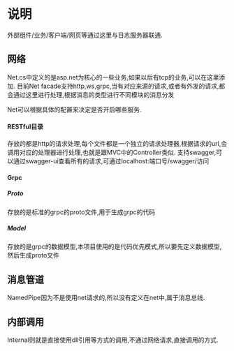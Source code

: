 # 说明

外部组件/业务/客户端/网页等通过这里与日志服务器联通.

## 网络
Net.cs中定义的是asp.net为核心的一些业务,如果以后有tcp的业务,可以在这里添加.
目前Net facade支持http,ws,grpc,当有对应来源的请求,或者有外发的请求,都会通过这里进行处理,根据消息的类型进行不同模块的消息分发

Net可以根据具体的配置来决定是否开启哪些服务.

#### RESTful目录
存放的都是http的请求处理,每个文件都是一个独立的请求处理器,根据请求的url,会调用对应的处理器进行处理,也就是跟MVC中的Controller类似.
支持swagger,可以通过swagger-ui查看所有的请求,可通过localhost:端口号/swagger/访问
#### Grpc
##### Proto
存放的是标准的grpc的proto文件,用于生成grpc的代码
##### Model
存放的是grpc的数据模型,本项目使用的是代码优先模式,所以要先定义数据模型,然后生成proto文件


## 消息管道
NamedPipe因为不是使用net请求的,所以没有定义在net中,属于消息总线.


## 内部调用
Internal则就是直接使用dll引用等方式的调用,不通过网络请求,直接调用的方式.
